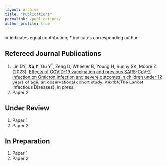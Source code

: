 ```yaml
---
layout: archive
title: "Publications"
permalink: /publications/
author_profile: true
---
```


<!-- {% if author.googlescholar %}
  You can also find my articles on <u><a href="{{author.googlescholar}}">my Google Scholar profile</a>.</u>
{% endif %}

{% include base_path %}

{% for post in site.publications reversed %}
  {% include archive-single.html %}
{% endfor %} -->

∗
  indicates equal contribution; † indicates corresponding author.

## Refereed Journal Publications
1. Lin DY<sup>*</sup>, **Xu Y**<sup>*</sup>, Gu Y<sup>*</sup>, Zeng D, Wheeler B, Young H, Sunny SK, Moore Z. (2023). [Effects of COVID-19 vaccination and previous SARS-CoV-2 infection on Omicron infection and severe outcomes in children under 12 years of age: an observational cohort study](https://www.thelancet.com/journals/laninf/article/PIIS1473-3099(23)00272-4/fulltext). \textbf{The Lancet Infectious Diseases}, in press.
2. Paper 2

## Under Review
1. Paper 1
2. Paper 2

## In Preparation
1. Paper 1
2. Paper 2
